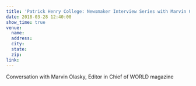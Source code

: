 ```yaml
---
title: 'Patrick Henry College: Newsmaker Interview Series with Marvin Olasky'
date: 2018-03-28 12:40:00
show_time: true
venue:
  name:
  address:
  city:
  state:
  zip:
link:
---
```



Conversation with Marvin Olasky, Editor in Chief of WORLD magazine